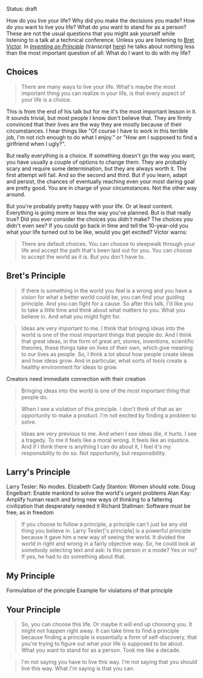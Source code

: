 Status: draft

How do you live your life? Why did you make the decisions you made? How do you want to live you life? What do you want to stand for as a person? These are not the usual questions that you might ask yourself while listening to a talk at a technical conference. Unless you are listening to [Bret Victor]. In [*Inventing on Principle*][video] (transcript [here][transcript]) he talks about nothing less than the most important question of all: What do I want to do with my life?

[Bret Victor]: http://worrydream.com/
[video]: https://vimeo.com/36579366
[transcript]: http://blog.ezyang.com/2012/02/transcript-of-inventing-on-principleb/


## Choices

> There are many ways to live your life. What's maybe the most important thing you can realize in your life, is that every aspect of your life is a choice.

This is from the end of his talk but for me it's the most important lesson in it. It sounds trivial, but most people I know don't believe that. They are firmly convinced that their lives are the way they are mostly because of their circumstances. I hear things like "Of course I have to work in this terrible job, I'm not rich enough to do what I enjoy." or "How am I supposed to find a girlfriend when I ugly?".

But really everything is a choice. If something doesn't go the way you want, you have usually a couple of options to change them. They are probably scary and require some determination, but they are always worth it. The first attempt will fail. And so the second and third. But if you learn, adapt and persist, the chances of eventually reaching even your most daring goal are pretty good. You are in charge of your circumstances. Not the other way around.

But you're probably pretty happy with your life. Or at least content. Everything is going more or less the way you've planned. But is that really true? Did you ever consider the choices you *didn't* make? The choices you didn't even see? If you could go back in time and tell the 10-year-old you what your life turned out to be like, would you get excited? Victor warns:

> There are default choices. You can choose to sleepwalk through your life and accept the path that's been laid out for you. You can choose to accept the world as it is. But you don't have to.

## Bret's Principle

> If there is something in the world you feel is a wrong and you have a vision for what a better world could be, you can find your guiding principle. And you can fight for a cause. So after this talk, I'd like you to take a little time and think about what matters to you. What you believe in. And what you might fight for.

> Ideas are very important to me. I think that bringing ideas into the world is one of the most important things that people do. And I think that great ideas, in the form of great art, stories, inventions, scientific theories, these things take on lives of their own, which give meaning to our lives as people. So, I think a lot about how people create ideas and how ideas grow. And in particular, what sorts of tools create a healthy environment for ideas to grow.

Creators need immediate connection with their creation

> Bringing ideas into the world is one of the most important thing that people do.

> When I see a violation of this principle. I don't think of that as an opportunity to make a product. I'm not excited by finding a problem to solve.

> Ideas are very previous to me. And when I see ideas die, it hurts. I see a tragedy. To me it feels like a moral wrong. It feels like an injustice. And if I think there is anything I can do about it, I feel it's my responsibility to do so. Not opportunity, but responsibility.


## Larry's Principle

Larry Tesler: No modes.
Elizabeth Cady Stanton: Women should vote.
Doug Engelbart: Enable mankind to solve the world's urgent problems
Alan Kay: Amplify human reach and bring new ways of thinking to a faltering civilization that desperately needed it
Richard Stallman: Software must be free, as in freedom

> If you choose to follow a principle, a principle can't just be any old thing you believe in. Larry Tesler['s principle] is a powerful principle because it gave him a new way of seeing the world. It divided the world in right and wrong in a fairly objective way. So, he could look at somebody selecting text and ask: Is this person in a mode? Yes or no? If yes, he had to do something about that.


## My Principle

Formulation of the principle
Example for violations of that principle


## Your Principle

> So, you can choose this life. Or maybe it will end up choosing you. It might not happen right away. It can take time to find a principle because finding a principle is essentially a form of self-discovery, that you're trying to figure out what your life is supposed to be about. What you want to stand for as a person. Took me like a decade.

> I'm not saying you have to live this way. I'm not saying that you should live this way. What I'm saying is that you can.